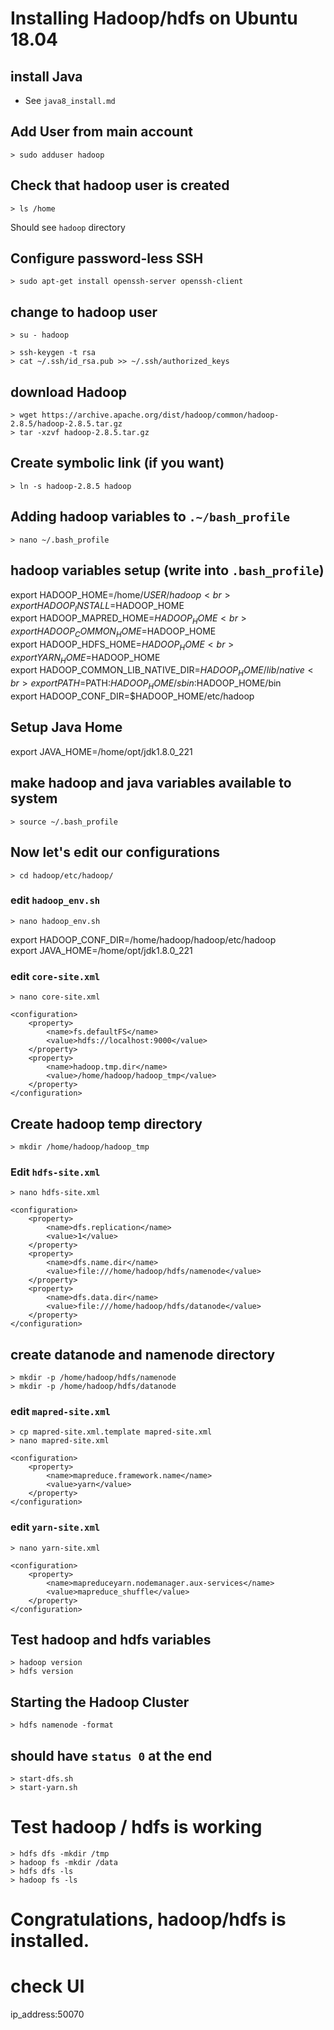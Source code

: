 # Installing Hadoop/hdfs on Ubuntu 18.04

## install Java 
- See `java8_install.md`

## Add User from main account
    > sudo adduser hadoop

## Check that hadoop user is created
    > ls /home 
Should see `hadoop` directory

## Configure password-less SSH
    > sudo apt-get install openssh-server openssh-client

## change to hadoop user
    > su - hadoop

    > ssh-keygen -t rsa
    > cat ~/.ssh/id_rsa.pub >> ~/.ssh/authorized_keys


## download Hadoop
    > wget https://archive.apache.org/dist/hadoop/common/hadoop-2.8.5/hadoop-2.8.5.tar.gz
    > tar -xzvf hadoop-2.8.5.tar.gz


## Create symbolic link (if you want)
    > ln -s hadoop-2.8.5 hadoop


## Adding hadoop variables to `.~/bash_profile`
    > nano ~/.bash_profile

## hadoop variables setup (write into `.bash_profile`)
export HADOOP_HOME=/home/$USER/hadoop <br>
export HADOOP_INSTALL=$HADOOP_HOME<br>
export HADOOP_MAPRED_HOME=$HADOOP_HOME<br>
export HADOOP_COMMON_HOME=$HADOOP_HOME<br>
export HADOOP_HDFS_HOME=$HADOOP_HOME<br>
export YARN_HOME=$HADOOP_HOME<br>
export HADOOP_COMMON_LIB_NATIVE_DIR=$HADOOP_HOME/lib/native<br>
export PATH=$PATH:$HADOOP_HOME/sbin:$HADOOP_HOME/bin<br>
export HADOOP_CONF_DIR=$HADOOP_HOME/etc/hadoop<br>

## Setup Java Home
export JAVA_HOME=/home/opt/jdk1.8.0_221

## make hadoop and java variables available to system
    > source ~/.bash_profile

## Now let's edit our configurations
    > cd hadoop/etc/hadoop/

### edit `hadoop_env.sh`
    > nano hadoop_env.sh

export HADOOP_CONF_DIR=/home/hadoop/hadoop/etc/hadoop<br>
export JAVA_HOME=/home/opt/jdk1.8.0_221

### edit `core-site.xml`
    > nano core-site.xml

    <configuration>
        <property>
            <name>fs.defaultFS</name>
            <value>hdfs://localhost:9000</value>
        </property>
        <property>
            <name>hadoop.tmp.dir</name>
            <value>/home/hadoop/hadoop_tmp</value>
        </property>
    </configuration>


## Create hadoop temp directory
    > mkdir /home/hadoop/hadoop_tmp

### Edit `hdfs-site.xml`
    > nano hdfs-site.xml

    <configuration>
        <property>
            <name>dfs.replication</name>
            <value>1</value>
        </property>
        <property>
            <name>dfs.name.dir</name>
            <value>file:///home/hadoop/hdfs/namenode</value>
        </property>
        <property>
            <name>dfs.data.dir</name>
            <value>file:///home/hadoop/hdfs/datanode</value>
        </property>
    </configuration>

## create datanode and namenode directory
    > mkdir -p /home/hadoop/hdfs/namenode
    > mkdir -p /home/hadoop/hdfs/datanode


### edit `mapred-site.xml`
    > cp mapred-site.xml.template mapred-site.xml
    > nano mapred-site.xml

    <configuration>
        <property>
            <name>mapreduce.framework.name</name>
            <value>yarn</value>
        </property>
    </configuration>


### edit `yarn-site.xml`
    > nano yarn-site.xml

    <configuration>
        <property>
            <name>mapreduceyarn.nodemanager.aux-services</name>
            <value>mapreduce_shuffle</value>
        </property>
    </configuration>


## Test hadoop and hdfs variables
    > hadoop version
    > hdfs version


## Starting the Hadoop Cluster
    > hdfs namenode -format

## should have `status 0` at the end
    > start-dfs.sh
    > start-yarn.sh

# Test hadoop / hdfs is working
    > hdfs dfs -mkdir /tmp
    > hadoop fs -mkdir /data
    > hdfs dfs -ls
    > hadoop fs -ls

# Congratulations, hadoop/hdfs is installed.
# check UI
ip_address:50070